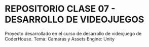# REPOSITORIO CLASE 07 - DESARROLLO DE VIDEOJUEGOS

Proyecto desarrollado en el curso de desarrollo de videojuego de CoderHouse.
Tema: Camaras y Assets
Engine: Unity